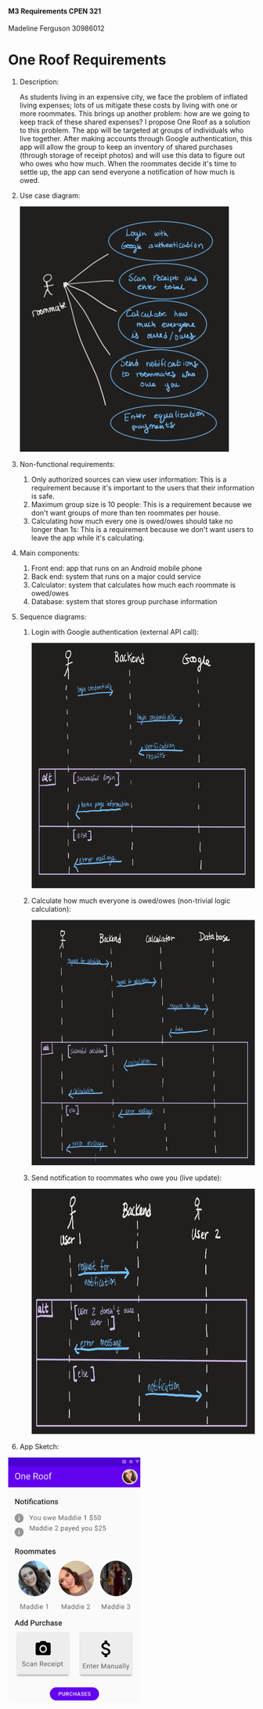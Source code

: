 #### M3 Requirements CPEN 321

Madeline Ferguson 30986012

# One Roof Requirements

1. Description:

   As students living in an expensive city, we face the problem of inflated living expenses; lots of us mitigate these costs by living with one or more roommates. This brings up another problem: how are we going to keep track of these shared expenses? I propose One Roof as a solution to this problem. The app will be targeted at groups of individuals who live together. After making accounts through Google authentication, this app will allow the group to keep an inventory of shared purchases (through storage of receipt photos) and will use this data to figure out who owes who how much. When the roommates decide it's time to settle up, the app can send everyone a notification of how much is owed.

2. Use case diagram:

   <img src="use_case_diagram.png" height="500px" />

   

3. Non-functional requirements:

   1. Only authorized sources can view user information: This is a requirement because it's important to the users that their information is safe.
   2. Maximum group size is 10 people: This is a requirement because we don't want groups of more than ten roommates per house.
   3. Calculating how much every one is owed/owes should take no longer than 1s: This is a requirement because we don't want users to leave the app while it's calculating.

4. Main components:

   1. Front end: app that runs on an Android mobile phone
   2. Back end: system that runs on a major could service
   3. Calculator: system that calculates how much each roommate is owed/owes
   4. Database: system that stores group purchase information

5. Sequence diagrams:

   1. Login with Google authentication (external API  call): 

      <img src="sequence_diagram1.png" height="500px" />

      

   2. Calculate how much everyone is owed/owes (non-trivial logic calculation):

      <img src="sequence_diagram2.png" height = "500px"/>

      

   3. Send notification to roommates who owe you (live update):

      <img src="sequence_diagram3.png" height = "500px" />

6. App Sketch:

<img src="app_sketch.png" height = "500px"/>
